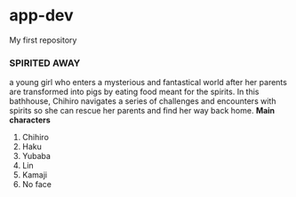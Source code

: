 # app-dev
My first repository
### **SPIRITED AWAY**
a young girl who enters a mysterious and fantastical world after her parents are transformed into pigs by eating food meant for the spirits. In this bathhouse, Chihiro navigates a series of challenges and encounters with spirits so she can rescue her parents and find her way back home. 
**Main characters**
1. Chihiro
2. Haku
3. Yubaba
4. Lin
5. Kamaji
6. No face
